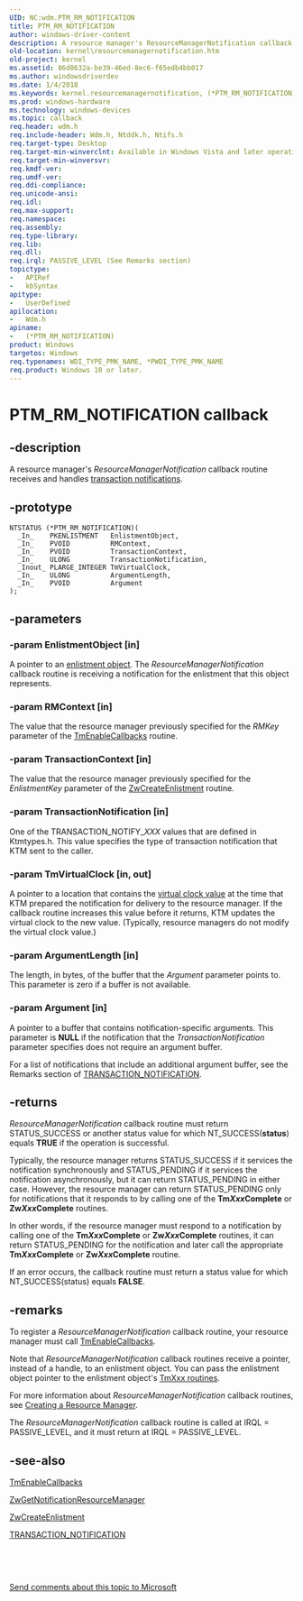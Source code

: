 ```yaml
---
UID: NC:wdm.PTM_RM_NOTIFICATION
title: PTM_RM_NOTIFICATION
author: windows-driver-content
description: A resource manager's ResourceManagerNotification callback routine receives and handles transaction notifications.
old-location: kernel\resourcemanagernotification.htm
old-project: kernel
ms.assetid: 86d8632a-be39-46ed-8ec6-f65edb4bb017
ms.author: windowsdriverdev
ms.date: 1/4/2018
ms.keywords: kernel.resourcemanagernotification, (*PTM_RM_NOTIFICATION) callback function [Kernel-Mode Driver Architecture], (*PTM_RM_NOTIFICATION), PTM_RM_NOTIFICATION, PTM_RM_NOTIFICATION, wdm/(*PTM_RM_NOTIFICATION), ktm_ref_f4bc7393-b895-4a03-8eb6-b0a71f26e1d5.xml
ms.prod: windows-hardware
ms.technology: windows-devices
ms.topic: callback
req.header: wdm.h
req.include-header: Wdm.h, Ntddk.h, Ntifs.h
req.target-type: Desktop
req.target-min-winverclnt: Available in Windows Vista and later operating system versions.
req.target-min-winversvr: 
req.kmdf-ver: 
req.umdf-ver: 
req.ddi-compliance: 
req.unicode-ansi: 
req.idl: 
req.max-support: 
req.namespace: 
req.assembly: 
req.type-library: 
req.lib: 
req.dll: 
req.irql: PASSIVE_LEVEL (See Remarks section)
topictype: 
-	APIRef
-	kbSyntax
apitype: 
-	UserDefined
apilocation: 
-	Wdm.h
apiname: 
-	(*PTM_RM_NOTIFICATION)
product: Windows
targetos: Windows
req.typenames: WDI_TYPE_PMK_NAME, *PWDI_TYPE_PMK_NAME
req.product: Windows 10 or later.
---
```


# PTM_RM_NOTIFICATION callback


## -description


A resource manager's <i>ResourceManagerNotification</i> callback routine receives and handles <a href="https://msdn.microsoft.com/library/windows/hardware/ff564815">transaction notifications</a>.


## -prototype


````
NTSTATUS (*PTM_RM_NOTIFICATION)(
  _In_    PKENLISTMENT   EnlistmentObject,
  _In_    PVOID          RMContext,
  _In_    PVOID          TransactionContext,
  _In_    ULONG          TransactionNotification,
  _Inout_ PLARGE_INTEGER TmVirtualClock,
  _In_    ULONG          ArgumentLength,
  _In_    PVOID          Argument
);
````


## -parameters




### -param EnlistmentObject [in]

A pointer to an <a href="https://msdn.microsoft.com/80e61475-4bb7-4eaa-b9f1-ff95eac9bc77">enlistment object</a>. The <i>ResourceManagerNotification</i> callback routine is receiving a notification for the enlistment that this object represents.


### -param RMContext [in]

The value that the resource manager previously specified for the <i>RMKey</i> parameter of the <a href="..\wdm\nf-wdm-tmenablecallbacks.md">TmEnableCallbacks</a> routine.


### -param TransactionContext [in]

The value that the resource manager previously specified for the <i>EnlistmentKey</i> parameter of the <a href="..\wdm\nf-wdm-zwcreateenlistment.md">ZwCreateEnlistment</a> routine.


### -param TransactionNotification [in]

One of the TRANSACTION_NOTIFY_<i>XXX</i> values that are defined in Ktmtypes.h. This value specifies the type of transaction notification that KTM sent to the caller.


### -param TmVirtualClock [in, out]

A pointer to a location that contains the <a href="https://msdn.microsoft.com/de01b0f1-86b1-4e7d-af22-84dbbe3a3f83">virtual clock value</a> at the time that KTM prepared the notification for delivery to the resource manager. If the callback routine increases this value before it returns, KTM updates the virtual clock to the new value. (Typically, resource managers do not modify the virtual clock value.)


### -param ArgumentLength [in]

The length, in bytes, of the buffer that the <i>Argument</i> parameter points to. This parameter is zero if a buffer is not available.


### -param Argument [in]

A pointer to a buffer that contains notification-specific arguments. This parameter is <b>NULL</b> if the notification that the <i>TransactionNotification</i> parameter specifies does not require an argument buffer. 

For a list of notifications that include an additional argument buffer, see the Remarks section of <a href="https://msdn.microsoft.com/library/windows/hardware/ff564813">TRANSACTION_NOTIFICATION</a>.


## -returns


<i>ResourceManagerNotification</i> callback routine must return STATUS_SUCCESS or another status value for which NT_SUCCESS(<b>status</b>) equals <b>TRUE</b> if the operation is successful.

Typically, the resource manager returns STATUS_SUCCESS if it services the notification synchronously and STATUS_PENDING if it services the notification asynchronously, but it can return STATUS_PENDING in either case. However, the resource manager can return STATUS_PENDING only for notifications that it responds to by calling one of the <b>Tm<i>Xxx</i>Complete</b> or <b>Zw<i>Xxx</i>Complete</b> routines.

In other words, if the resource manager must respond to a notification by calling one of the <b>Tm<i>Xxx</i>Complete</b> or <b>Zw<i>Xxx</i>Complete</b> routines, it can return STATUS_PENDING for the notification and later call the appropriate <b>Tm<i>Xxx</i>Complete</b> or <b>Zw<i>Xxx</i>Complete</b> routine.

If an error occurs, the callback routine must return a status value for which NT_SUCCESS(status) equals <b>FALSE</b>.



## -remarks


To register a <i>ResourceManagerNotification</i> callback routine, your resource manager must call <a href="..\wdm\nf-wdm-tmenablecallbacks.md">TmEnableCallbacks</a>.

Note that <i>ResourceManagerNotification</i> callback routines receive a pointer, instead of a handle, to an enlistment object. You can pass the enlistment object pointer to the enlistment object's <a href="https://msdn.microsoft.com/8bc763e9-e67c-4810-9901-e5dc1a1cfd0c">TmXxx routines</a>.

For more information about <i>ResourceManagerNotification</i> callback routines, see <a href="https://msdn.microsoft.com/library/windows/hardware/ff542865">Creating a Resource Manager</a>.

The <i>ResourceManagerNotification</i> callback routine is called at IRQL = PASSIVE_LEVEL, and it must return at IRQL = PASSIVE_LEVEL.



## -see-also

<a href="..\wdm\nf-wdm-tmenablecallbacks.md">TmEnableCallbacks</a>

<a href="..\wdm\nf-wdm-zwgetnotificationresourcemanager.md">ZwGetNotificationResourceManager</a>

<a href="..\wdm\nf-wdm-zwcreateenlistment.md">ZwCreateEnlistment</a>

<a href="https://msdn.microsoft.com/library/windows/hardware/ff564813">TRANSACTION_NOTIFICATION</a>

 

 

<a href="mailto:wsddocfb@microsoft.com?subject=Documentation%20feedback [kernel\kernel]:%20ResourceManagerNotification callback function%20 RELEASE:%20(1/4/2018)&amp;body=%0A%0APRIVACY STATEMENT%0A%0AWe use your feedback to improve the documentation. We don't use your email address for any other purpose, and we'll remove your email address from our system after the issue that you're reporting is fixed. While we're working to fix this issue, we might send you an email message to ask for more info. Later, we might also send you an email message to let you know that we've addressed your feedback.%0A%0AFor more info about Microsoft's privacy policy, see http://privacy.microsoft.com/en-us/default.aspx." title="Send comments about this topic to Microsoft">Send comments about this topic to Microsoft</a>

